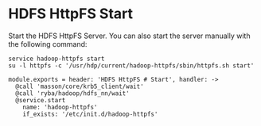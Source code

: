 
# HDFS HttpFS Start

Start the HDFS HttpFS Server. You can also start the server
manually with the following command:

```
service hadoop-httpfs start
su -l httpfs -c '/usr/hdp/current/hadoop-httpfs/sbin/httpfs.sh start'
```

    module.exports = header: 'HDFS HttpFS # Start', handler: ->
      @call 'masson/core/krb5_client/wait'
      @call 'ryba/hadoop/hdfs_nn/wait'
      @service.start
        name: 'hadoop-httpfs'
        if_exists: '/etc/init.d/hadoop-httpfs'
